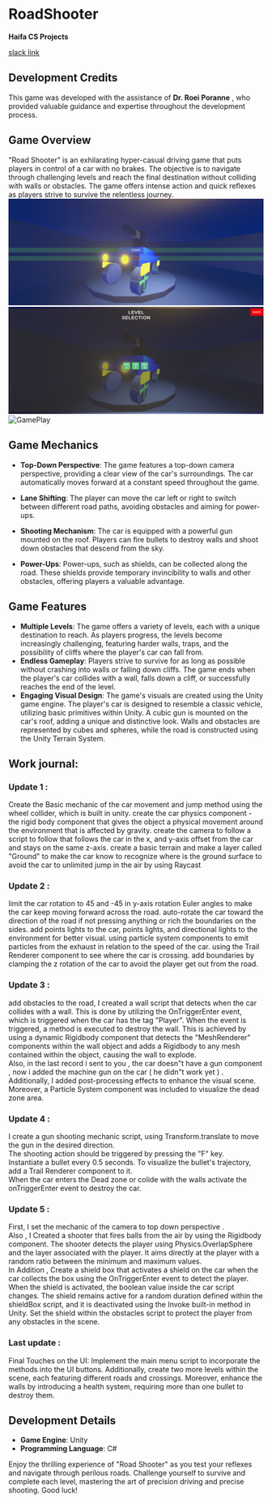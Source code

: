 

# RoadShooter
**Haifa CS Projects** 

[slack link](https://haifacsprojects.slack.com)

## Development Credits

This game was developed with the assistance of **Dr. Roei Poranne** , who provided valuable guidance and expertise throughout the development process.


## Game Overview

"Road Shooter" is an exhilarating hyper-casual driving game that puts players in control of a car with no brakes. The objective   is to navigate through challenging levels and reach the final destination without colliding with walls or obstacles. The game offers intense action and quick reflexes as players strive to survive the relentless journey.
![start ](https://github.com/Zoubizaher/RoadShooter/blob/main/screen%20shots/start.png)
![levels](https://github.com/Zoubizaher/RoadShooter/blob/main/screen%20shots/multiple%20levels.png)
![GamePlay](https://github.com/Zoubizaher/RoadShooter/blob/main/screen%20shots/game%20play.png)

## Game Mechanics

-   **Top-Down Perspective**: The game features a top-down camera perspective, providing a clear view of the car's surroundings. The car automatically moves forward at a constant speed throughout the game.

-   **Lane Shifting**: The player can move the car left or right to switch between different road paths, avoiding obstacles and aiming for power-ups.
-   **Shooting Mechanism**: The car is equipped with a powerful gun mounted on the roof. Players can fire bullets to destroy walls and shoot down obstacles that descend from the sky.
-   **Power-Ups**: Power-ups, such as shields, can be collected along the road. These shields provide temporary invincibility to walls and other obstacles, offering players a valuable advantage.

## Game Features

-   **Multiple Levels**: The game offers a variety of levels, each with a unique destination to reach. As players progress, the levels become increasingly challenging, featuring harder walls, traps, and the possibility of cliffs where the player's car can fall from.
-   **Endless Gameplay**: Players strive to survive for as long as possible without crashing into walls or falling down cliffs. The game ends when the player's car collides with a wall, falls down a cliff, or successfully reaches the end of the level.
-   **Engaging Visual Design**: The game's visuals are created using the Unity game engine. The player's car is designed to resemble a classic vehicle, utilizing basic primitives within Unity. A cubic gun is mounted on the car's roof, adding a unique and distinctive look. Walls and obstacles are represented by cubes and spheres, while the road is constructed using the Unity Terrain System.

## Work journal: 
### Update 1 : 
Create the Basic mechanic of the car movement and jump method using the wheel collider, which is built in unity.
create the car physics component - the rigid body component that gives the object a physical movement around the environment that is affected by gravity.
create the camera to follow a script to follow that follows the car in the x, and y-axis offset from the car and stays on the same z-axis.
create a basic terrain and make a layer called "Ground" to make the car know to recognize where is the ground surface to avoid the car to unlimited jump in the air by using Raycast

### Update 2 : 
limit the car rotation to 45 and -45 in y-axis rotation Euler angles to make the car keep moving forward across the road.
auto-rotate the car toward the direction of the road if not pressing anything or rich the boundaries on the sides.
add points lights to the car, points lights, and directional lights to the environment for better visual.
using particle system components to emit particles from the exhaust in relation to the speed of the car.
using the Trail Renderer component to see where the car is crossing.
add boundaries by clamping the z rotation of the car to avoid the player get out from the road.

### Update 3 : 
add obstacles to the road, I created a wall script that detects when the car collides with a wall. This is done by utilizing the OnTriggerEnter event, which is triggered when the car has the tag "Player". When the event is triggered, a method is executed to destroy the wall. This is achieved by using a dynamic Rigidbody component that detects the "MeshRenderer" components within the wall object and adds a Rigidbody to any mesh contained within the object, causing the wall to explode.  
Also, in the last record i sent to you , the car doesn"t have a gun component , now i added the machine gun on the car ( he didn"t work yet ) .  
Additionally, I added post-processing effects to enhance the visual scene. Moreover, a Particle System component was included to visualize the dead zone area.

### Update 4 :
I create a gun shooting mechanic script, using Transform.translate to move the gun in the desired direction.  
The shooting action should be triggered by pressing the "F" key.  
Instantiate a bullet every 0.5 seconds. To visualize the bullet's trajectory, add a Trail Renderer component to it.  
When the car enters the Dead zone or colide with the walls activate the onTriggerEnter event to destroy the car.

### Update 5 :
First, I set the mechanic of the camera to top down perspective .  
Also , I Created a shooter that fires balls from the air by using the Rigidbody component. The shooter detects the player using Physics.OverlapSphere and the layer associated with the player. It aims directly at the player with a random ratio between the minimum and maximum values.  
In Addition , Create a shield box that activates a shield on the car when the car collects the box using the OnTriggerEnter event to detect the player. When the shield is activated, the boolean value inside the car script changes. The shield remains active for a random duration defined within the shieldBox script, and it is deactivated using the Invoke built-in method in Unity. Set the shield within the obstacles script to protect the player from any obstacles in the scene.

### Last update :
Final Touches on the UI: Implement the main menu script to incorporate the methods into the UI buttons. Additionally, create two more levels within the scene, each featuring different roads and crossings. Moreover, enhance the walls by introducing a health system, requiring more than one bullet to destroy them.

## Development Details

-   **Game Engine**: Unity
-   **Programming Language**: C#

Enjoy the thrilling experience of "Road Shooter" as you test your reflexes and navigate through perilous roads. Challenge yourself to survive and complete each level, mastering the art of precision driving and precise shooting. Good luck!







